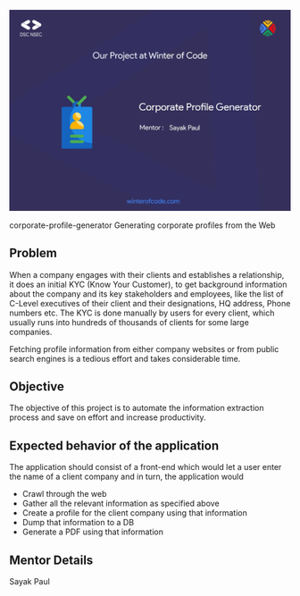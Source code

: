 <p align="center"><img src="poster.jpg"></p> 
corporate-profile-generator
Generating corporate profiles from the Web

## Problem
When a company engages with their clients and establishes a relationship, it does an initial KYC (Know Your Customer), to get background information about the company and its key stakeholders and employees, like the list of C-Level executives of their client and their
designations, HQ address, Phone numbers etc. The KYC is done manually by users for every client, which usually runs into hundreds of thousands of clients for some large companies.

Fetching profile information from either company websites or from public search engines is a tedious effort and takes considerable time.

## Objective
The objective of this project is to automate the information extraction process and save on effort and increase productivity.

## Expected behavior of the application

The application should consist of a front-end which would let a user enter the name of a client company and in turn, the application would
- Crawl through the web
- Gather all the relevant information as specified above
- Create a profile for the client company using that information
- Dump that information to a DB
- Generate a PDF using that information

## Mentor Details
Sayak Paul
